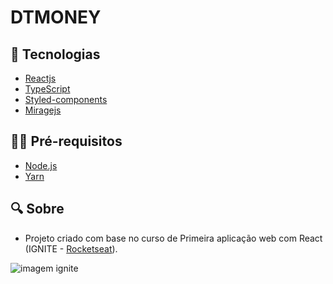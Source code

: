 # DTMONEY

## :dart: Tecnologias

- [Reactjs](https://pt-br.reactjs.org/)
- [TypeScript](https://www.typescriptlang.org/)
- [Styled-components](https://styled-components.com/)
- [Miragejs](https://miragejs.com/)

## ✋🏻 Pré-requisitos

- [Node.js](https://nodejs.org/en/)
- [Yarn](https://yarnpkg.com/getting-started)

## :mag: Sobre

- Projeto criado com base no curso de Primeira aplicação web com React (IGNITE - [Rocketseat](https://github.com/Rocketseat)).

<img src="https://media.graphassets.com/eWalWbKvTqGwZKSpJIJg" alt="imagem ignite" />
